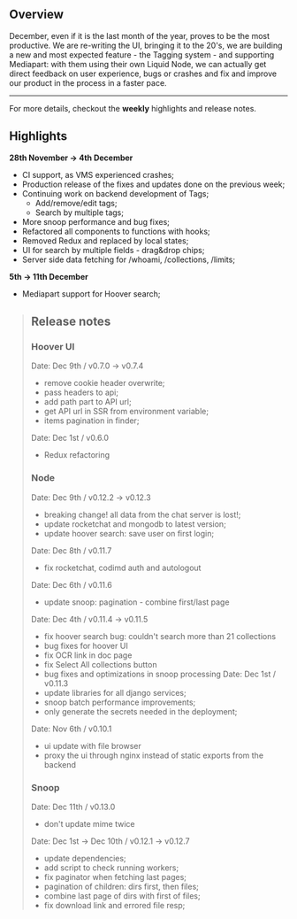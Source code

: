 ## Overview

December, even if it is the last month of the year, proves to be the most productive. We are re-writing the UI, bringing it to the 20's, we are building a new and most expected feature - the Tagging system - and supporting Mediapart: with them using their own Liquid Node, we can actually get direct feedback on user experience, bugs or crashes and fix and improve our product in the process in a faster pace. 

***

For more details, checkout the **weekly** highlights and release notes.

## Highlights
**28th November -> 4th December** 
- CI support, as VMS experienced crashes; 
- Production release of the fixes and updates done on the previous week;
- Continuing work on backend development of Tags;
  - Add/remove/edit tags;
  - Search by multiple tags;
- More snoop performance and bug fixes;
- Refactored all components to functions with hooks;
- Removed Redux and replaced by local states;
- UI for search by multiple fields - drag&drop chips;
- Server side data fetching for /whoami, /collections, /limits; 

**5th -> 11th December**
- Mediapart support for Hoover search;

> ## Release notes 
> ### Hoover UI
>Date: Dec 9th / v0.7.0 -> v0.7.4
>- remove cookie header overwrite;
>- pass headers to api;
>- add path part to API url;
>- get API url in SSR from environment variable;
>- items pagination in finder;
>
>Date: Dec 1st / v0.6.0
>- Redux refactoring
>
> ### Node
>Date: Dec 9th / v0.12.2 -> v0.12.3
>- breaking change! all data from the chat server is lost!;
>- update rocketchat and mongodb to latest version;
>- update hoover search: save user on first login;
>
>Date: Dec 8th / v0.11.7
>- fix rocketchat, codimd auth and autologout
>
>Date: Dec 6th / v0.11.6
>- update snoop: pagination - combine first/last page
>
>Date: Dec 4th / v0.11.4 -> v0.11.5
>- fix hoover search bug: couldn't search more than 21 collections
>- bug fixes for hoover UI
>  - fix OCR link in doc page
>  - fix Select All collections button
>- bug fixes and optimizations in snoop processing
>Date: Dec 1st / v0.11.3
>- update libraries for all django services;
>- snoop batch performance improvements;
>- only generate the secrets needed in the deployment; 
>
>Date: Nov 6th / v0.10.1
>- ui update with file browser
>- proxy the ui through nginx instead of static exports from the backend
>
> ### Snoop
>Date: Dec 11th / v0.13.0
>- don't update mime twice
>
>Date: Dec 1st -> Dec 10th / v0.12.1 -> v0.12.7
>- update dependencies;
>- add script to check running workers;
>- fix paginator when fetching last pages;
>- pagination of children: dirs first, then files;
>- combine last page of dirs with first of files;
>- fix download link and errored file resp;
>
